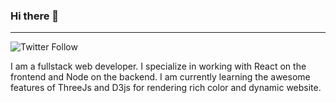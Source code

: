 ### Hi there 👋
---
![Twitter Follow](https://img.shields.io/twitter/follow/Zan_zebra101?label=Lets%20link%20up%20&style=social)

I am a fullstack web developer. I specialize in working with React on the frontend and Node on the backend.
I am currently learning the awesome features of ThreeJs and D3js for rendering rich color and dynamic website.
<!--
**zanzebra/zanzebra** is a ✨ _special_ ✨ repository because its `README.md` (this file) appears on your GitHub profile.

Here are some ideas to get you started:

- 🔭 I’m currently working on ...
- 🌱 I’m currently learning ...
- 👯 I’m looking to collaborate on ...
- 🤔 I’m looking for help with ...
- 💬 Ask me about ...
- 📫 How to reach me: ...
- 😄 Pronouns: ...
- ⚡ Fun fact: ...
-->
